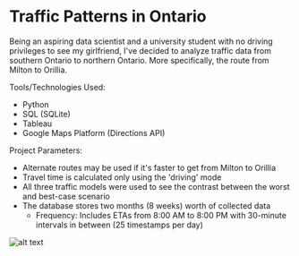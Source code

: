 # Traffic Patterns in Ontario

Being an aspiring data scientist and a university student with no driving privileges to see my girlfriend, I've decided to analyze traffic data from southern Ontario to northern Ontario. More specifically, the route from Milton to Orillia. 

Tools/Technologies Used:
- Python
- SQL (SQLite)
- Tableau
- Google Maps Platform (Directions API)

Project Parameters:
- Alternate routes may be used if it's faster to get from Milton to Orillia
- Travel time is calculated only using the 'driving' mode
- All three traffic models were used to see the contrast between the worst and best-case scenario
- The database stores two months (8 weeks) worth of collected data
    - Frequency: Includes ETAs from 8:00 AM to 8:00 PM with 30-minute intervals in between (25 timestamps per day)
  
![alt text]([https://github.com/jobcabanto/Traffic-PatternsIn-Ontario/blob/res/Main.png?raw=true)
